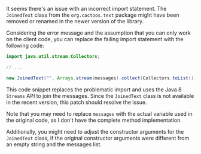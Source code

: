 It seems there's an issue with an incorrect import statement. The `JoinedText` class from the `org.cactoos.text` package might have been removed or renamed in the newer version of the library.

Considering the error message and the assumption that you can only work on the client code, you can replace the failing import statement with the following code:

```java
import java.util.stream.Collectors;

// ...

new JoinedText("", Arrays.stream(messages).collect(Collectors.toList()).toArray(new String[0]));
```

This code snippet replaces the problematic import and uses the Java 8 `Streams` API to join the messages. Since the `JoinedText` class is not available in the recent version, this patch should resolve the issue.

Note that you may need to replace `messages` with the actual variable used in the original code, as I don't have the complete method implementation.

Additionally, you might need to adjust the constructor arguments for the `JoinedText` class, if the original constructor arguments were different from an empty string and the messages list.